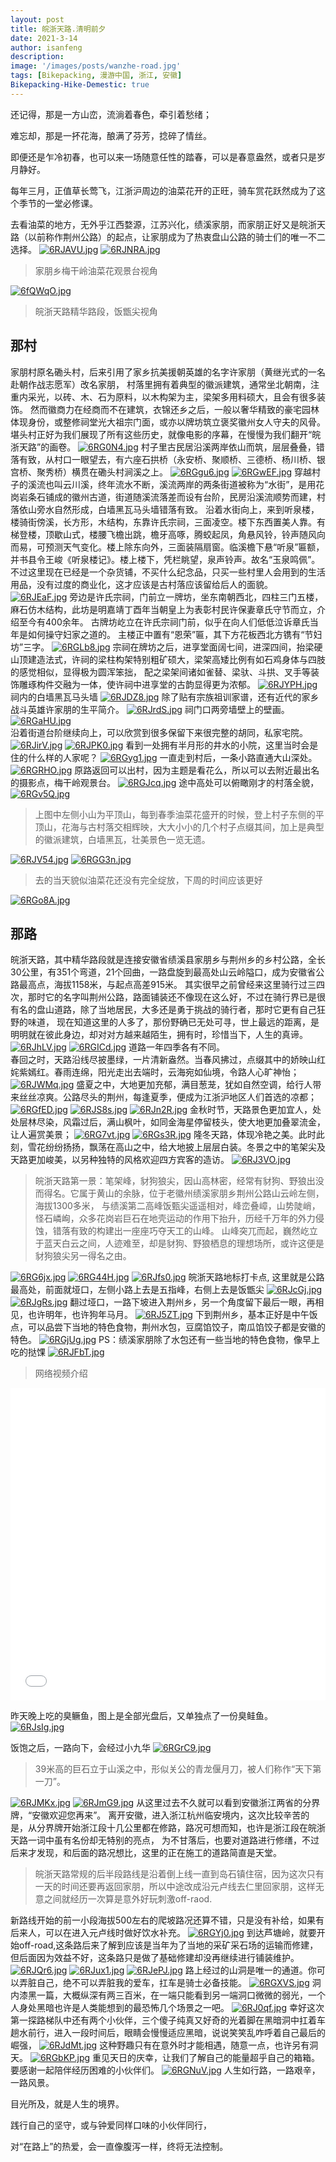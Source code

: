 ```yaml
---
layout: post
title: 皖浙天路.清明前夕
date: 2021-3-14
author: isanfeng
description:
image: '/images/posts/wanzhe-road.jpg'
tags: [Bikepacking, 漫游中国, 浙江, 安徽]
Bikepacking-Hike-Demestic: true
---
```

还记得，那是一方山峦，流淌着春色，牵引着愁绪；

难忘却，那是一抔花海，酿满了芬芳，捻碎了情丝。

即便还是乍冷初春，也可以来一场随意任性的踏春，可以是春意盎然，或者只是岁月静好。

每年三月，正值草长莺飞，江浙沪周边的油菜花开的正旺，骑车赏花跃然成为了这个季节的一堂必修课。

去看油菜的地方，无外乎江西婺源，江苏兴化，绩溪家朋，而家朋正好又是皖浙天路（以前称作荆州公路）的起点，让家朋成为了热衷盘山公路的骑士们的唯一不二选择。
[![6RJAVU.jpg](https://s3.ax1x.com/2021/03/18/6RJAVU.jpg)](https://imgtu.com/i/6RJAVU)
[![6RJNRA.jpg](https://s3.ax1x.com/2021/03/18/6RJNRA.jpg)](https://imgtu.com/i/6RJNRA)
> 家朋乡梅干岭油菜花观景台视角

[![6fQWqO.jpg](https://s4.ax1x.com/2021/03/19/6fQWqO.jpg)](https://imgtu.com/i/6fQWqO)
> 皖浙天路精华路段，饭甑尖视角

## 那村
家朋村原名磡头村，后来引用了家乡抗美援朝英雄的名字许家朋（黄继光式的一名赴朝作战志愿军）改名家朋，
村落里拥有着典型的徽派建筑，通常坐北朝南，注重内采光，以砖、木、石为原料，以木构架为主，梁架多用料硕大，且会有很多装饰。
然而徽商力在经商而不在建筑，衣锦还乡之后，一般以奢华精致的豪宅园林体现身份，或整修祠堂光大祖宗门面，或亦以牌坊筑立褒奖徽州女人守夫的风骨。
堪头村正好为我们展现了所有这些历史，就像电影的序幕，在慢慢为我们翻开“皖浙天路”的画卷。
[![6RG0N4.jpg](https://s3.ax1x.com/2021/03/18/6RG0N4.jpg)](https://imgtu.com/i/6RG0N4)
村子里古民居沿溪两岸依山而筑，层层叠叠，错落有致，从村口一眼望去，有六座石拱桥（永安桥、聚顺桥、三德桥、杨川桥、银宫桥、聚秀桥）横贯在磡头村涧溪之上。
[![6RGgu6.jpg](https://s3.ax1x.com/2021/03/18/6RGgu6.jpg)](https://imgtu.com/i/6RGgu6)
[![6RGwEF.jpg](https://s3.ax1x.com/2021/03/18/6RGwEF.jpg)](https://imgtu.com/i/6RGwEF)
穿越村子的溪流也叫云川溪，终年流水不断，溪流两岸的两条街道被称为“水街”，是用花岗岩条石铺成的徽州古道，街道随溪流落差而设有台阶，民房沿溪流顺势而建，村落依山旁水自然形成，白墙黑瓦马头墙错落有致。
沿着水街向上，来到听泉楼，楼骑街傍溪，长方形，木结构，东靠许氏宗祠，三面凌空。楼下东西置美人靠。有梯登楼，顶歇山式，楼腰飞檐出跳，檐牙高啄，腾蛟起凤，角悬风铃，铃声随风向而易，可预测天气变化。楼上除东向外，三面装隔扇窗。临溪檐下悬“听泉”匾额，并书县令王峻《听泉楼记》。楼上楼下，凭栏眺望，泉声铃声。故名“玉泉鸣佩”。
不过这里现在已经是一个杂货铺，不买什么纪念品，只买一些村里人会用到的生活用品，没有过度的商业化，这才应该是古村落应该留给后人的面貌。
[![6RJEaF.jpg](https://s3.ax1x.com/2021/03/18/6RJEaF.jpg)](https://imgtu.com/i/6RJEaF)
旁边是许氏宗祠，门前立一牌坊，坐东南朝西北，四柱三门五楼，麻石仿木结构，此坊是明嘉靖丁酉年当朝皇上为表彰村民许保妻章氏守节而立，介绍至今有400余年。
古牌坊屹立在许氏宗祠门前，似乎在向人们低低泣诉章氏当年是如何操守妇家之道的。
主楼正中置有“恩荣”匾，其下方花板西北方镌有“节妇坊”三字。
[![6RGLb8.jpg](https://s3.ax1x.com/2021/03/18/6RGLb8.jpg)](https://imgtu.com/i/6RGLb8)
宗祠在牌坊之后，进享堂面阔七间，进深四间，抬梁硬山顶建造法式，许祠的梁柱构架特别粗矿硕大，梁架高矮比例有如石鸡身体与四肢的感觉相似，显得极为圆浑笨拙，
配之梁架间诸如雀替、梁驮、斗拱、叉手等装饰雕琢构件交融为一体，使许祠中进享堂的古韵显得更为浓郁。
[![6RJYPH.jpg](https://s3.ax1x.com/2021/03/18/6RJYPH.jpg)](https://imgtu.com/i/6RJYPH)
祠内的白墙黑瓦马头墙
[![6RJDZ8.jpg](https://s3.ax1x.com/2021/03/18/6RJDZ8.jpg)](https://imgtu.com/i/6RJDZ8)
除了贴有宗族祖训家谱，还有近代的家乡战斗英雄许家朋的生平简介。
[![6RJrdS.jpg](https://s3.ax1x.com/2021/03/18/6RJrdS.jpg)](https://imgtu.com/i/6RJrdS)
祠门口两旁墙壁上的壁画。<br>
[![6RGaHU.jpg](https://s3.ax1x.com/2021/03/18/6RGaHU.jpg)](https://imgtu.com/i/6RGaHU)<br>
沿着街道台阶继续向上，可以欣赏到很多保留下来很完整的胡同，私家宅院。
[![6RJirV.jpg](https://s3.ax1x.com/2021/03/18/6RJirV.jpg)](https://imgtu.com/i/6RJirV)
[![6RJPK0.jpg](https://s3.ax1x.com/2021/03/18/6RJPK0.jpg)](https://imgtu.com/i/6RJPK0)
看到一处拥有半月形的井水的小院，这里当时会是住的什么样的人家呢？
[![6RGyg1.jpg](https://s3.ax1x.com/2021/03/18/6RGyg1.jpg)](https://imgtu.com/i/6RGyg1)
一直走到村后，一条小路直通大山深处。
[![6RGRHO.jpg](https://s3.ax1x.com/2021/03/18/6RGRHO.jpg)](https://imgtu.com/i/6RGRHO)
原路返回可以出村，因为主题是看花么，所以可以去附近最出名的摄影点，梅干岭观景台。
[![6RGJcq.jpg](https://s3.ax1x.com/2021/03/18/6RGJcq.jpg)](https://imgtu.com/i/6RGJcq)
途中高处可以俯瞰刚才的村落全貌，
[![6RGv5Q.jpg](https://s3.ax1x.com/2021/03/18/6RGv5Q.jpg)](https://imgtu.com/i/6RGv5Q)
> 上图中左侧小山为平顶山，每到春季油菜花盛开的时候，登上村子东侧的平顶山，花海与古村落交相辉映，大大小小的几个村子点缀其间，加上是典型的徽派建筑，白墙黑瓦，壮美景色一览无遗。

[![6RJV54.jpg](https://s3.ax1x.com/2021/03/18/6RJV54.jpg)](https://imgtu.com/i/6RJV54)
[![6RGG3n.jpg](https://s3.ax1x.com/2021/03/18/6RGG3n.jpg)](https://imgtu.com/i/6RGG3n)
> 去的当天貌似油菜花还没有完全绽放，下周的时间应该更好

[![6RGo8A.jpg](https://s3.ax1x.com/2021/03/18/6RGo8A.jpg)](https://imgtu.com/i/6RGo8A)

## 那路
皖浙天路，其中精华路段就是连接安徽省绩溪县家朋乡与荆州乡的乡村公路，全长30公里，有351个弯道，21个回曲，一路盘旋到最高处山云岭隘口，成为安徽省公路最高点，海拔1158米，与起点高差915米。
其实很早之前曾经来这里骑行过三四次，那时它的名字叫荆州公路，路面铺装还不像现在这么好，不过在骑行界已是很有名的盘山道路，除了当地居民，大多还是勇于挑战的骑行者，那时它更有自己狂野的味道，
现在知道这里的人多了，那份野确已无处可寻，世上最远的距离，是明明就在彼此身边，却对对方越来越陌生，拥有时，珍惜当下，人生的真谛。
[![6RJhLV.jpg](https://s3.ax1x.com/2021/03/18/6RJhLV.jpg)](https://imgtu.com/i/6RJhLV)
[![6RGICd.jpg](https://s3.ax1x.com/2021/03/18/6RGICd.jpg)](https://imgtu.com/i/6RGICd)
道路一年四季各有不同。<br>
春回之时，天路沿线尽披墨绿，一片清新盎然。当春风拂过，点缀其中的娇映山红姹紫嫣红。春雨连绵，阳光走出去端时，云海宛如仙境，令路人心旷神怡；
[![6RJWMq.jpg](https://s3.ax1x.com/2021/03/18/6RJWMq.jpg)](https://imgtu.com/i/6RJWMq)
盛夏之中，大地更加充郁，满目葱茏，犹如自然空调，给行人带来丝丝凉爽。公路尽头的荆州，每逢夏季，便成为江浙沪地区人们首选的凉都；
[![6RGfED.jpg](https://s3.ax1x.com/2021/03/18/6RGfED.jpg)](https://imgtu.com/i/6RGfED)
[![6RJS8s.jpg](https://s3.ax1x.com/2021/03/18/6RJS8s.jpg)](https://imgtu.com/i/6RJS8s)
[![6RJn2R.jpg](https://s3.ax1x.com/2021/03/18/6RJn2R.jpg)](https://imgtu.com/i/6RJn2R)
金秋时节，天路景色更加宜人，处处层林尽染，风霜过后，满山枫叶，如同金海星停留枝头，使大地更加叠翠流金，让人遍赏美景；
[![6RG7vt.jpg](https://s3.ax1x.com/2021/03/18/6RG7vt.jpg)](https://imgtu.com/i/6RG7vt)
[![6RGs3R.jpg](https://s3.ax1x.com/2021/03/18/6RGs3R.jpg)](https://imgtu.com/i/6RGs3R)
隆冬天路，体现冷艳之美。此时此刻，雪花纷纷扬扬，飘荡在高山之中，给大地披上层层白装。冬景之中的笔架尖及天路更加峻美，以另种独特的风格欢迎四方宾客的造访。
[![6RJ3VO.jpg](https://s3.ax1x.com/2021/03/18/6RJ3VO.jpg)](https://imgtu.com/i/6RJ3VO)
> 皖浙天路第一景：笔架峰，豺狗狼尖，因山高林密，经常有豺狗、野狼出没而得名。它属于黄山的余脉，位于老徽州绩溪家朋乡荆州公路山云岭左侧，海拔1300多米，
> 与绩溪第二高峰饭甄尖遥遥相对，峰峦叠嶂，山势陡峭，怪石嶙峋，众多花岗岩巨石在地壳运动的作用下抬升，历经千万年的外力侵蚀，错落有致的构建出一座座巧夺天工的山峰。
> 山峰突兀而起，巍然屹立于蓝天白云之间，人迹难至，却是豺狗、野狼栖息的理想场所，或许这便是豺狗狼尖另一得名之由。

[![6RG6jx.jpg](https://s3.ax1x.com/2021/03/18/6RG6jx.jpg)](https://imgtu.com/i/6RG6jx)
[![6RG44H.jpg](https://s3.ax1x.com/2021/03/18/6RG44H.jpg)](https://imgtu.com/i/6RG44H)
[![6RJfs0.jpg](https://s3.ax1x.com/2021/03/18/6RJfs0.jpg)](https://imgtu.com/i/6RJfs0)
皖浙天路地标打卡点, 这里就是公路最高处，前面就垭口，左侧小路上去是五指峰，右侧上去是饭甑尖
[![6RJcGj.jpg](https://s3.ax1x.com/2021/03/18/6RJcGj.jpg)](https://imgtu.com/i/6RJcGj)
[![6RJgRs.jpg](https://s3.ax1x.com/2021/03/18/6RJgRs.jpg)](https://imgtu.com/i/6RJgRs)
翻过垭口，一路下坡进入荆州乡，另一个角度留下最后一眼，再相见，也许明年，也许狗年马月。
[![6RJ5ZT.jpg](https://s3.ax1x.com/2021/03/18/6RJ5ZT.jpg)](https://imgtu.com/i/6RJ5ZT)
下到荆州乡，基本正好是中午饭点，可以品尝下当地的特色食物，荆州水包，豆腐馅饺子，南瓜馅饺子都是安徽的特色。
[![6RGjUg.jpg](https://s3.ax1x.com/2021/03/18/6RGjUg.jpg)](https://imgtu.com/i/6RGjUg)
PS：绩溪家朋除了水包还有一些当地的特色食物，像早上吃的挞馃
[![6RJFbT.jpg](https://s3.ax1x.com/2021/03/18/6RJFbT.jpg)](https://imgtu.com/i/6RJFbT)
> 网络视频介绍
<iframe src="//player.bilibili.com/player.html?aid=204647574&bvid=BV1Xh411Q7sc&cid=312591826&page=1" style="width:100%;height:500px;min-width:375px;min-height:200px" scrolling="no" border="0" frameborder="no" framespacing="0" allowfullscreen="true"> </iframe>

昨天晚上吃的臭鳜鱼，图上是全部光盘后，又单独点了一份臭鲑鱼。
[![6RJsIg.jpg](https://s3.ax1x.com/2021/03/18/6RJsIg.jpg)](https://imgtu.com/i/6RJsIg)

饭饱之后，一路向下，会经过小九华
[![6RGrC9.jpg](https://s3.ax1x.com/2021/03/18/6RGrC9.jpg)](https://imgtu.com/i/6RGrC9)
> 39米高的巨石立于山溪之中，形似关公的青龙偃月刀，被人们称作“天下第一刀”。

[![6RJMKx.jpg](https://s3.ax1x.com/2021/03/18/6RJMKx.jpg)](https://imgtu.com/i/6RJMKx)
[![6RJmG9.jpg](https://s3.ax1x.com/2021/03/18/6RJmG9.jpg)](https://imgtu.com/i/6RJmG9)
从这里过去不久就可以看到安徽浙江两省的分界牌，“安徽欢迎您再来”。
离开安徽，进入浙江杭州临安境内，这次比较辛苦的是，从分界牌开始浙江段十几公里都在修路，路况可想而知，也许是浙江段在皖浙天路一词中虽有名份却无特别的亮点，
为不甘落后，也要对道路进行修缮，不过后来才发现，和后面的路况想比，这里的正在施工的道路简直是天堂。
> 皖浙天路常规的后半段路线是沿着倒上线一直到岛石镇住宿，因为这次只有一天的时间还要再返回家朋，所以中途改成沿元卢线去仁里回家朋，这样无意之间就经历一次算是意外好玩刺激off-raod.

新路线开始的前一小段海拔500左右的爬坡路况还算不错，只是没有补给，如果有后来人，可以在进入元卢线时做好饮水补充。
[![6RGYj0.jpg](https://s3.ax1x.com/2021/03/18/6RGYj0.jpg)](https://imgtu.com/i/6RGYj0)
到达芦塘岭，就要开始off-road,这条路后来了解到应该是当年为了当地的采矿采石场的运输而修建，但后面因为效益不好，这条路只是做了基础修建却没再继续进行铺装维护。
[![6RJQr6.jpg](https://s3.ax1x.com/2021/03/18/6RJQr6.jpg)](https://imgtu.com/i/6RJQr6)
[![6RJux1.jpg](https://s3.ax1x.com/2021/03/18/6RJux1.jpg)](https://imgtu.com/i/6RJux1)
[![6RJePJ.jpg](https://s3.ax1x.com/2021/03/18/6RJePJ.jpg)](https://imgtu.com/i/6RJePJ)
路上经过的山洞是唯一的通道。你可以弄脏自己，绝不可以弄脏我的爱车，扛车是骑士必备技能。
[![6RGXVS.jpg](https://s3.ax1x.com/2021/03/18/6RGXVS.jpg)](https://imgtu.com/i/6RGXVS)
洞内漆黑一篇，大概纵深有两三百米，在一端只能看到另一端洞口微微的弱光，一个人身处黑暗也许是人类能想到的最恐怖几个场景之一吧。
[![6RJ0qf.jpg](https://s3.ax1x.com/2021/03/18/6RJ0qf.jpg)](https://imgtu.com/i/6RJ0qf)
幸好这次第一探路梯队中还有两个小伙伴，三个傻子纯真又好奇的光着脚在黑暗洞中扛着车趟水前行，进入一段时间后，眼睛会慢慢适应黑暗，说说笑笑乱咋呼着自己最后的崛强，
[![6RJdMt.jpg](https://s3.ax1x.com/2021/03/18/6RJdMt.jpg)](https://imgtu.com/i/6RJdMt)
这种野趣只有在意外时才能相遇，随意一点，也许另有洞天。
[![6RGbKP.jpg](https://s3.ax1x.com/2021/03/18/6RGbKP.jpg)](https://imgtu.com/i/6RGbKP)
重见天日的庆幸，让我们了解自己的能量超乎自己的箱箱。
要感谢一起陪伴经历困难的小伙伴们。
[![6RGNuV.jpg](https://s3.ax1x.com/2021/03/18/6RGNuV.jpg)](https://imgtu.com/i/6RGNuV)
人生如行路，一路艰辛，一路风景。

目光所及，就是人生的境界。

践行自己的坚守，或与钟爱同样口味的小伙伴同行，

对“在路上”的热爱，会一直像腹泻一样，终将无法控制。


